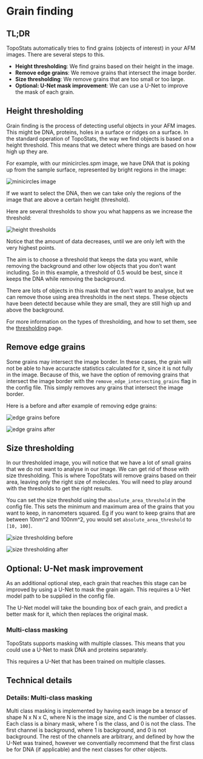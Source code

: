 # Grain finding

## TL;DR

TopoStats automatically tries to find grains (objects of interest) in your AFM images. There are several steps to this.

- **Height thresholding**: We find grains based on their height in the image.
- **Remove edge grains**: We remove grains that intersect the image border.
- **Size thresholding**: We remove grains that are too small or too large.
- **Optional: U-Net mask improvement**: We can use a U-Net to improve the mask of each grain.

## Height thresholding

Grain finding is the process of detecting useful objects in your AFM images. This might be DNA, proteins, holes in a
surface or ridges on a surface.
In the standard operation of TopoStats, the way we find objects is based on a height threshold. This means that we
detect where things are based on how high up they are.

For example, with our minicircles.spm image, we have DNA that is poking up from the sample surface, represented by
bright regions in the image:

![minicircles image](../_static/images/grain_finding/grain_finding_minicircles.png)

If we want to select the DNA, then we can take only the regions of the image that are above a certain height
(threshold).

Here are several thresholds to show you what happens as we increase the threshold:

![height thresholds](../_static/images/grain_finding/grain_finding_grain_thresholds.png)

Notice that the amount of data decreases, until we are only left with the very highest points.

The aim is to choose a threshold that keeps the data you want, while removing the background and other low objects
that you don’t want including.
So in this example, a threshold of 0.5 would be best, since it keeps the DNA while removing the background.

There are lots of objects in this mask that we don't want to analyse, but we can remove those using area thresholds in
the next steps. These objects have been detectd because while they are small, they are still high up and above the
background.

For more information on the types of thresholding, and how to set them, see the [thresholding](thresholding.md) page.

## Remove edge grains

Some grains may intersect the image border. In these cases, the grain will not be able to have accuracte statistics
calculated for it, since it is not fully in the image. Because of this, we have the option of removing grains that
intersect the image border with the `remove_edge_intersecting_grains` flag in the config file. This simply removes
any grains that intersect the image border.

Here is a before and after example of removing edge grains:

![edge grains before](../_static/images/grain_finding/grain_finding_remove_edge_grains_before.png)

![edge grains after](../_static/images/grain_finding/grain_finding_remove_edge_grains_after.png)

## Size thresholding

In our thresholded image, you will notice that we have a lot of small grains that we do not want to analyse in our
image. We can get rid of those with size thresholding. This is where TopoStats will remove grains based on their area,
leaving only the right size of molecules. You will need to play around with the thresholds to get the right results.

You can set the size threshold using the `absolute_area_threshold` in the config file. This sets the minimum and
maximum area of the grains that you want to keep, in nanometers squared. Eg if you want to keep grains that are between
10nm^2 and 100nm^2, you would set `absolute_area_threshold` to `[10, 100]`.

![size thresholding before](../_static/images/grain_finding/grain_finding_size_thresholding_before.png)

![size thresholding after](../_static/images/grain_finding/grain_finding_size_thresholding_after.png)

## Optional: U-Net mask improvement

As an additional optional step, each grain that reaches this stage can be improved by using a U-Net to mask the grain
again. This requires a U-Net model path to be supplied in the config file.

The U-Net model will take the bounding box of each grain, and predict a better mask for it, which then replaces
the original mask.

### Multi-class masking

TopoStats supports masking with multiple classes. This means that you could use a U-Net to mask DNA and proteins
separately.

This requires a U-Net that has been trained on multiple classes.

## Technical details

### Details: Multi-class masking

Multi class masking is implemented by having each image be a tensor of shape N x N x C, where N is the image size,
and C is the number of classes. Each class is a binary mask, where 1 is the class, and 0 is not the class.
The first channel is background, where 1 is background, and 0 is not background. The rest of the channels
are arbitrary, and defined by how the U-Net was trained, however we conventially recommend that the first class
be for DNA (if applicable) and the next classes for other objects.
